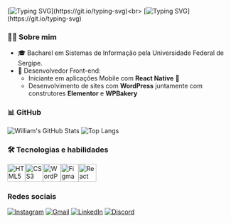 [![Typing SVG](https://readme-typing-svg.herokuapp.com?font=Fira+Code&weight=900&pause=1000&color=088D99&width=435&lines=Eu+me+chamo+William.)](https://git.io/typing-svg)<br>
[![Typing SVG](https://readme-typing-svg.herokuapp.com?font=Fira+Code&weight=900&pause=1000&color=088D99&width=435&lines=Seja+bem-vindo+ao+meu+portf%C3%B3lio!)](https://git.io/typing-svg)

### 🧑‍💻 Sobre mim

- 🎓 Bacharel em Sistemas de Informação pela Universidade Federal de Sergipe.  
- 🚀 Desenvolvedor Front-end:
  - Iniciante em aplicações Mobile com **React Native** 📱
  - Desenvolvimento de sites com **WordPress** juntamente com construtores **Elementor** e **WPBakery**
 
### 📊 GitHub

![William's GitHub Stats](https://github-readme-stats.vercel.app/api?username=WilliamKevim&show_icons=true&theme=github_dark)
![Top Langs](https://github-readme-stats.vercel.app/api/top-langs/?username=WilliamKevim&layout=compact&theme=github_dark)

### 🛠️ Tecnologias e habilidades
<div style="display:flex;">
  <img src="https://cdn.jsdelivr.net/gh/devicons/devicon/icons/html5/html5-original.svg" alt="HTML5" width="40" height="40"/>
  <img src="https://cdn.jsdelivr.net/gh/devicons/devicon/icons/css3/css3-original.svg" alt="CSS3" width="40" height="40"/>
  <img src="https://cdn.jsdelivr.net/gh/devicons/devicon/icons/wordpress/wordpress-plain.svg" alt="WordPress" width="40" height="40"/>
  <img src="https://cdn.jsdelivr.net/gh/devicons/devicon/icons/figma/figma-original.svg" alt="Figma" width="40" height="40"/>
  <img src="https://cdn.jsdelivr.net/gh/devicons/devicon/icons/react/react-original.svg" alt="React Native" width="40" height="40"/>
</div>

### Redes sociais
[![Instagram](https://img.shields.io/badge/instagram-%23E4405F.svg?style=flat&logo=instagram&logoColor=white)](https://www.instagram.com/williamkevimgarangau)
[![Gmail](https://img.shields.io/badge/gmail-%23D14836.svg?style=flat&logo=gmail&logoColor=white)](mailto:williamgarangau@gmail.com)
[![LinkedIn](https://img.shields.io/badge/linkedin-%230077B5.svg?style=flat&logo=linkedin&logoColor=white)](https://www.linkedin.com/in/william-garangau/)
[![Discord](https://img.shields.io/badge/discord-%235865F2.svg?style=flat&logo=discord&logoColor=white)](https://discord.com/users/williamkevim)
